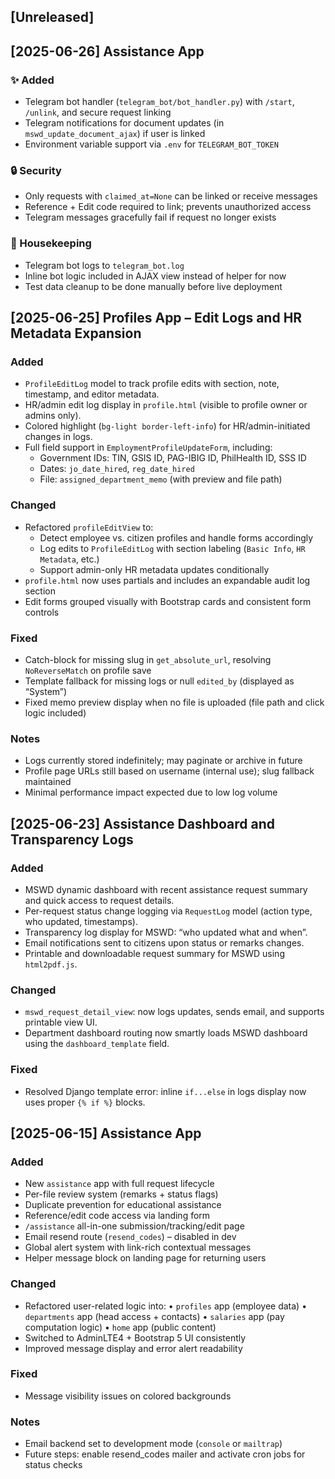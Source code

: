 ## [Unreleased]


## [2025-06-26] Assistance App
### ✨ Added
- Telegram bot handler (`telegram_bot/bot_handler.py`) with `/start`, `/unlink`, and secure request linking
- Telegram notifications for document updates (in `mswd_update_document_ajax`) if user is linked
- Environment variable support via `.env` for `TELEGRAM_BOT_TOKEN`

### 🔒 Security
- Only requests with `claimed_at=None` can be linked or receive messages
- Reference + Edit code required to link; prevents unauthorized access
- Telegram messages gracefully fail if request no longer exists

### 🧹 Housekeeping
- Telegram bot logs to `telegram_bot.log`
- Inline bot logic included in AJAX view instead of helper for now
- Test data cleanup to be done manually before live deployment


## [2025-06-25] Profiles App – Edit Logs and HR Metadata Expansion

### Added
- `ProfileEditLog` model to track profile edits with section, note, timestamp, and editor metadata.
- HR/admin edit log display in `profile.html` (visible to profile owner or admins only).
- Colored highlight (`bg-light border-left-info`) for HR/admin-initiated changes in logs.
- Full field support in `EmploymentProfileUpdateForm`, including:
  - Government IDs: TIN, GSIS ID, PAG-IBIG ID, PhilHealth ID, SSS ID
  - Dates: `jo_date_hired`, `reg_date_hired`
  - File: `assigned_department_memo` (with preview and file path)

### Changed
- Refactored `profileEditView` to:
  - Detect employee vs. citizen profiles and handle forms accordingly
  - Log edits to `ProfileEditLog` with section labeling (`Basic Info`, `HR Metadata`, etc.)
  - Support admin-only HR metadata updates conditionally
- `profile.html` now uses partials and includes an expandable audit log section
- Edit forms grouped visually with Bootstrap cards and consistent form controls

### Fixed
- Catch-block for missing slug in `get_absolute_url`, resolving `NoReverseMatch` on profile save
- Template fallback for missing logs or null `edited_by` (displayed as “System”)
- Fixed memo preview display when no file is uploaded (file path and click logic included)

### Notes
- Logs currently stored indefinitely; may paginate or archive in future
- Profile page URLs still based on username (internal use); slug fallback maintained
- Minimal performance impact expected due to low log volume


## [2025-06-23] Assistance Dashboard and Transparency Logs

### Added
- MSWD dynamic dashboard with recent assistance request summary and quick access to request details.
- Per-request status change logging via `RequestLog` model (action type, who updated, timestamps).
- Transparency log display for MSWD: “who updated what and when”.
- Email notifications sent to citizens upon status or remarks changes.
- Printable and downloadable request summary for MSWD using `html2pdf.js`.

### Changed
- `mswd_request_detail_view`: now logs updates, sends email, and supports printable view UI.
- Department dashboard routing now smartly loads MSWD dashboard using the `dashboard_template` field.

### Fixed
- Resolved Django template error: inline `if...else` in logs display now uses proper `{% if %}` blocks.


## [2025-06-15] Assistance App
### Added
- New `assistance` app with full request lifecycle
- Per-file review system (remarks + status flags)
- Duplicate prevention for educational assistance
- Reference/edit code access via landing form
- `/assistance` all-in-one submission/tracking/edit page
- Email resend route (`resend_codes`) – disabled in dev
- Global alert system with link-rich contextual messages
- Helper message block on landing page for returning users

### Changed
- Refactored user-related logic into:
  • `profiles` app (employee data)
  • `departments` app (head access + contacts)
  • `salaries` app (pay computation logic)
  • `home` app (public content)
- Switched to AdminLTE4 + Bootstrap 5 UI consistently
- Improved message display and error alert readability

### Fixed
- Message visibility issues on colored backgrounds

### Notes
- Email backend set to development mode (`console` or `mailtrap`)
- Future steps: enable resend_codes mailer and activate cron jobs for status checks

